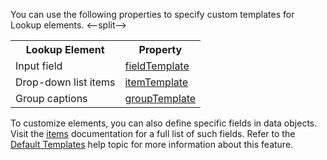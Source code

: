 You can use the following properties to specify custom templates for Lookup elements.
<--split-->

<table class="dx-table">
    <tr>
        <th>Lookup Element</th>
        <th>Property</th>
    </tr>
    <tr>
        <td>Input field</td>
        <td><a href="https://js.devexpress.com/Documentation/ApiReference/UI_Components/dxLookup/Configuration/#fieldTemplate">fieldTemplate</a></td>
    </tr>
    <tr>
        <td>Drop-down list items</td>
        <td><a href="https://js.devexpress.com/Documentation/ApiReference/UI_Components/dxLookup/Configuration/#itemTemplate">itemTemplate</a></td>
    </tr> 
    <tr>
        <td>Group captions</td>
        <td><a href="https://js.devexpress.com/Documentation/ApiReference/UI_Components/dxLookup/Configuration/#groupTemplate">groupTemplate</a></td>
    </tr> 
</table>

To customize elements, you can also define specific fields in data objects. Visit the [items](/Documentation/ApiReference/UI_Components/dxLookup/Configuration/items/) documentation for a full list of such fields. Refer to the [Default Templates](/Documentation/Guide/UI_Components/Common/Templates/#Default_Templates) help topic for more information about this feature.
